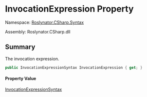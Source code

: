 # InvocationExpression Property

Namespace: [Roslynator.CSharp.Syntax](../../README.md)

Assembly: Roslynator\.CSharp\.dll

## Summary

The invocation expression\.

```csharp
public InvocationExpressionSyntax InvocationExpression { get; }
```

#### Property Value

[InvocationExpressionSyntax](https://docs.microsoft.com/en-us/dotnet/api/microsoft.codeanalysis.csharp.syntax.invocationexpressionsyntax)


